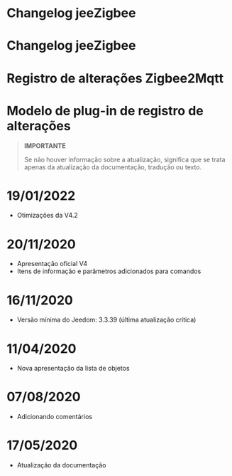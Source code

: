 # Changelog jeeZigbee

# Changelog jeeZigbee

# Registro de alterações Zigbee2Mqtt

# Modelo de plug-in de registro de alterações

>**IMPORTANTE**
>
>Se não houver informação sobre a atualização, significa que se trata apenas da atualização da documentação, tradução ou texto.

# 19/01/2022

- Otimizações da V4.2

# 20/11/2020

- Apresentação oficial V4
- Itens de informação e parâmetros adicionados para comandos

# 16/11/2020

- Versão mínima do Jeedom: 3.3.39 (última atualização crítica)

# 11/04/2020

- Nova apresentação da lista de objetos

# 07/08/2020

- Adicionando comentários

# 17/05/2020

- Atualização da documentação
